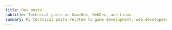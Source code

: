 ```yaml
---
title: Dev posts
subtitle: Technical posts on GameDev, WebDev, and Linux
summary: My technical posts related to game development, web development, and Linux
---
```

